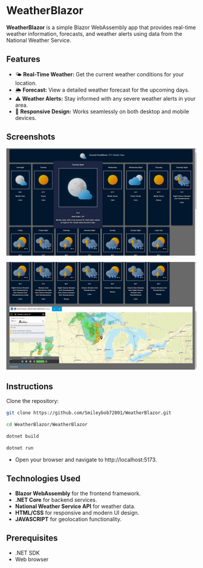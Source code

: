 # WeatherBlazor

**WeatherBlazor** is a simple Blazor WebAssembly app that provides real-time weather information, forecasts, and weather alerts using data from the National Weather Service.

## Features

- 🌤️ **Real-Time Weather:** Get the current weather conditions for your location.
- 🌦️ **Forecast:** View a detailed weather forecast for the upcoming days.
- ⚠️ **Weather Alerts:** Stay informed with any severe weather alerts in your area.
- 📱 **Responsive Design:** Works seamlessly on both desktop and mobile devices.

## Screenshots

[![Weather Forecast](https://github.com/Smileybob72801/WeatherBlazor/blob/master/WeatherBlazor/Screenshots/WeatherBlazorForecast.png?raw=true)](https://github.com/Smileybob72801/WeatherBlazor/blob/master/WeatherBlazor/Screenshots/WeatherBlazorForecast.png?raw=true)
  
[![Local NWS Radar](https://github.com/Smileybob72801/WeatherBlazor/blob/master/WeatherBlazor/Screenshots/WeatherBlazorMap.png?raw=true)](https://github.com/Smileybob72801/WeatherBlazor/blob/master/WeatherBlazor/Screenshots/WeatherBlazorMap.png?raw=true)

## Instructions

Clone the repository:
```bash
git clone https://github.com/Smileybob72801/WeatherBlazor.git
```

```bash
cd WeatherBlazor/WeatherBlazor
```

```bash
dotnet build
```

```bash
dotnet run
```

- Open your browser and navigate to http://localhost:5173.

## Technologies Used

- **Blazor WebAssembly** for the frontend framework.
- **.NET Core** for backend services.
- **National Weather Service API** for weather data.
- **HTML/CSS** for responsive and modern UI design.
- **JAVASCRIPT** for geolocation functionality.

## Prerequisites

- .NET SDK
- Web browser
